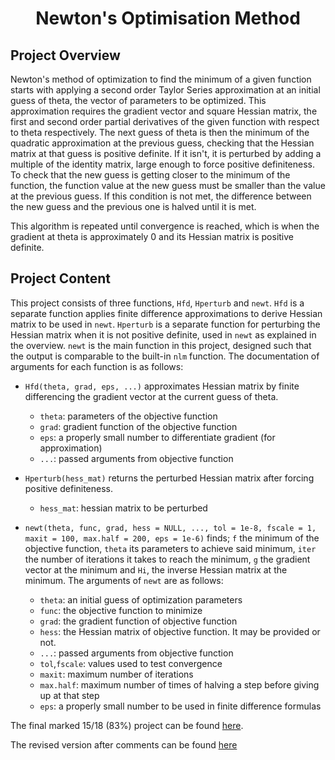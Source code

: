 <h1 align="center">Newton's Optimisation Method</h1> 

## Project Overview

Newton's method of optimization to find the minimum of a given function starts with applying a second order Taylor Series approximation at an initial guess of theta, the vector of parameters to be optimized. This approximation requires the gradient vector and square Hessian matrix, the first and second order partial derivatives of the given function with respect to theta respectively. The next guess of theta is then the minimum of the quadratic approximation at the  previous guess, checking that the Hessian matrix at that guess is positive definite. If it isn't, it is perturbed by adding a multiple of the identity matrix, large enough to force positive definiteness. To check that the new  guess is getting closer to the minimum of the function, the function value at the new guess must be smaller than the value at the previous guess. If this  condition is not met, the difference between the new guess and the previous one is halved until it is met. 

This algorithm is repeated until convergence is reached, which is when the gradient at theta is approximately 0 and its Hessian matrix is positive definite. 

## Project Content

This project consists of three functions, `Hfd`, `Hperturb` and `newt`. `Hfd` is a separate function applies finite difference approximations to derive Hessian matrix to be used in `newt`. `Hperturb` is a separate function for perturbing the Hessian matrix when it is not positive definite, used in `newt` as explained in the overview. `newt` is the main function in this project, designed such that the output is comparable to the built-in `nlm` function. The documentation of arguments for each function is as follows:

- `Hfd(theta, grad, eps, ...)` approximates Hessian matrix by finite differencing the gradient vector at the current guess of theta.
  - `theta`: parameters of the objective function
  - `grad`: gradient function of the objective function
  - `eps`: a properly small number to differentiate gradient (for approximation)
  - `...`: passed arguments from objective function

- `Hperturb(hess_mat)` returns the perturbed Hessian matrix after forcing positive definiteness.
  - `hess_mat`: hessian matrix to be perturbed

- `newt(theta, func, grad, hess = NULL, ..., tol = 1e-8, fscale = 1, maxit = 100, max.half = 200, eps = 1e-6)` finds; `f` the minimum of the objective function, `theta` its parameters to achieve said minimum, `iter` the number of iterations it takes to reach the minimum, `g` the gradient vector at the minimum and `Hi`, the inverse Hessian matrix at the minimum. The arguments of `newt` are as follows: 
  - `theta`: an initial guess of optimization parameters
  - `func`: the objective function to minimize
  - `grad`: the gradient function of objective function
  - `hess`: the Hessian matrix of objective function. It may be provided or not.
  - `...`: passed arguments from objective function
  - `tol`,`fscale`: values used to test convergence
  - `maxit`: maximum number of iterations
  - `max.half`: maximum number of times of halving a step before giving up at that step 
  - `eps`: a properly small number to be used in finite difference formulas

The final marked 15/18 (83%) project can be found [here](https://github.com/syh823/project-4/blob/main/proj4.R).

The revised version after comments can be found [here]()
